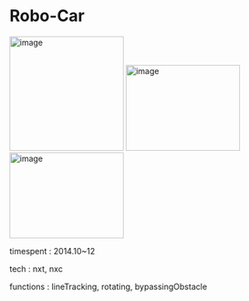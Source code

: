 # Robo-Car

<img width="200" width="150" alt="image" src="https://user-images.githubusercontent.com/26247241/190326921-bd669608-5e5c-49ee-be00-8b927e125bf7.png"> <img width="200" height="150" alt="image" src="https://user-images.githubusercontent.com/26247241/190324353-ff9af548-5110-4628-a61c-98382a98f2b9.png"> <img width="200" height="150" alt="image" src=https://user-images.githubusercontent.com/26247241/190326489-356ad214-e691-4b3c-91bc-7ad8112b15e2.png>


timespent : 2014.10~12


tech : nxt, nxc


functions : lineTracking, rotating, bypassingObstacle



